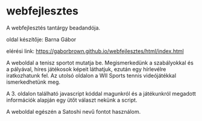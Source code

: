 # webfejlesztes
A webfejlesztés tantárgy beadandója.

oldal készítője: Barna Gábor

elérési link: https://gaborbrown.github.io/webfejlesztes/html/index.html

A weboldal a tenisz sportot mutatja be. Megismerkedünk a szabályokkal és a pályával, híres játékosok képeit láthatjuk, ezután egy hírlevélre iratkozhatunk fel. Az utolsó oldalon a WII Sports tennis videójátékkal ismerkedhetünk meg.

A 3. oldalon található javascript kóddal magunkról és a játékunkról megadott információk alapján egy ütőt választ nekünk a script.

A weboldal egészén a Satoshi nevű fontot használom.
